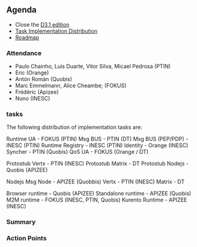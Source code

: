 ## Agenda

* Close the [D3.1 edition](https://github.com/reTHINK-project/core-framework/milestones/D3.1%20Ready%20for%20final%20Edition) 
* [Task Implementation Distribution](#tasks)
* [Roadmap](https://github.com/reTHINK-project/core-framework/milestones)


### Attendance

* Paulo Chainho, Luis Duarte, Vitor Silva, Micael Pedrosa (PTIN)
* Eric (Orange)
* Antón Román (Quobis)
* Marc Emmelmann, Alice Cheambe; (FOKUS)
* Frédéric (Apizee)
* Nuno (INESC)

### tasks

The following distribution of implementation tasks are:

Runtime UA - FOKUS (PTIN)
Msg BUS - PTIN (DT)
Msg BUS (PEP/PDP) - INESC (PTIN)
Runtime Registry - INESC (PTIN)
Identity - Orange (INESC)
Syncher - PTIN (Quobis)
QoS UA - FOKUS (Orange / DT)

Protostub Vertx - PTIN (INESC)
Protostub Matrix - DT 
Protostub Nodejs - Quobis (APIZEE)

Nodejs Msg Node - APIZEE (Quobbis)
Vertx - PTIN (INESC)
Matrix - DT 

Browser runtime - Quobis (APIZEE)
Standalone runtime - APIZEE (Quobis)
M2M runtime - FOKUS (INESC, PTIN, Quobis)
Kurento Runtime - APIZEE (INESC)


### Summary


### Action Points

